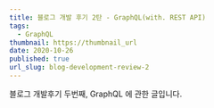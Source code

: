 ```yaml
---
title: 블로그 개발 후기 2탄 - GraphQL(with. REST API)
tags:
  - GraphQL
thumbnail: https://thumbnail_url
date: 2020-10-26
published: true
url_slug: blog-development-review-2
---
```


블로그 개발후기 두번째, GraphQL 에 관한 글입니다.
